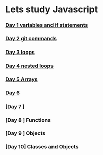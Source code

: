 # Lets study Javascript

### [Day 1 variables and if statements](https://github.com/arlindiDev/galdimi/tree/main/day_1) 
### [Day 2 git commands](https://github.com/arlindiDev/galdimi/tree/main/day_2)
### [Day 3 loops](https://github.com/arlindiDev/galdimi/tree/main/day_3)
### [Day 4 nested loops](https://github.com/arlindiDev/galdimi/tree/main/day_4)
### [Day 5 Arrays](https://github.com/arlindiDev/galdimi/tree/main/day_5) 
### [Day 6 ](https://github.com/arlindiDev/galdimi/tree/main/day_6) 
### [Day 7 ]
### [Day 8 ] Functions
### [Day 9 ] Objects
### [Day 10] Classes and Objects
